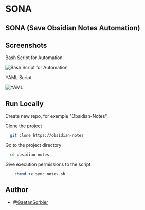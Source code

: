 # SONA 
## SONA (Save Obsidian Notes Automation)


## Screenshots

Bash Script for Automation

![Bash Script for Automation](https://zupimages.net/up/24/22/5z7l.png)

YAML Script 

![YAML](https://zupimages.net/up/24/22/51gn.png)


## Run Locally

Create new repo, for exemple "Obsidian-Notes"

Clone the project

```bash
  git clone https://obsidian-notes
```

Go to the project directory

```bash
  cd obsidian-notes
```

Give execution permissions to the script 

```bash
    chmod +x sync_notes.sh
```


## Author

- [@GaetanSorbier](https://www.github.com/GaetanSorbier)
